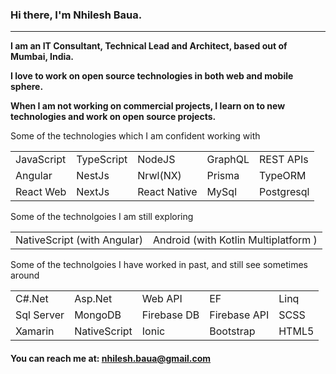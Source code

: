 

### Hi there, I'm Nhilesh Baua.

---
**I am an IT Consultant, Technical Lead and Architect, based out of Mumbai, India.**

**I love to work on open source technologies in both web and mobile sphere.** 

**When I am not working on commercial projects, I learn on to new technologies and work on open source projects.**

Some of the technologies which I am confident working with

|   |   |   |   |   |
| ------------ | ------------ | ------------ | ------------ | ------------ |
| JavaScript | TypeScript  | NodeJS  | GraphQL | REST APIs |
| Angular | NestJs  | Nrwl(NX)  | Prisma | TypeORM |
| React Web | NextJs | React Native | MySql | Postgresql |

Some of the technolgoies I am still exploring

|   |   | 
| ------------ | ------------ |
| NativeScript (with Angular) | Android (with Kotlin Multiplatform ) |

Some of the technolgoies I have worked in past, and still see sometimes around

|   |   |   |   |   |
| ------------ | ------------ | ------------ | ------------ | ------------ |
| C#.Net |  Asp.Net | Web API | EF | Linq |
| Sql Server |  MongoDB | Firebase  DB | Firebase API  | SCSS|
| Xamarin | NativeScript | Ionic | Bootstrap |  HTML5 |

#### You can reach me at: nhilesh.baua@gmail.com

